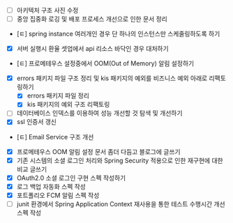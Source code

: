 - [ ] 아키텍처 구조 사진 수정
- [ ] 중앙 집중화 로깅 및 배포 프로세스 개선으로 인한 문서 정리
- [ㅌ] spring instance 여러개인 경우 단 하나의 인스턴스만 스케줄링하도록 하기
- [x] 서버 실행시 환율 셋업에서 api 리소스 바닥인 경우 대처하기
- [ㅌ] 프로메테우스 설정중에서 OOM(Out of Memory) 알림 설정하기
- [x] errors 패키지 파일 구조 정리 및 kis 패키지의 예외를 비즈니스 예외 아래로 리팩토링하기
	- [x] errors 패키지 파일 정리
	- [x] kis 패키지의 예외 구조 리팩토링
- [ ] 데이터베이스 인덱스를 이용하여 성능 개선할 것 탐색 및 개선하기
- [x] ssl 인증서 갱신
- [ㅌ] Email Service 구조 개선
- [x] 프로메테우스 OOM 알림 설정 문서 좀더 다듬고 블로그에 글쓰기
- [x] 기존 시스템의 소셜 로그인 처리와 Spring Security 적용으로 인한 재구현에 대한 비교 글쓰기
- [x] OAuth2.0 소셜 로그인 구현 스펙 작성하기
- [x] 로그 백업 자동화 스펙 작성
- [x] 포트폴리오 FCM 알림 스펙 작성
- [ ] junit 환경에서 Spring Application Context 재사용을 통한 테스트 수행시간 개선 스펙 작성
